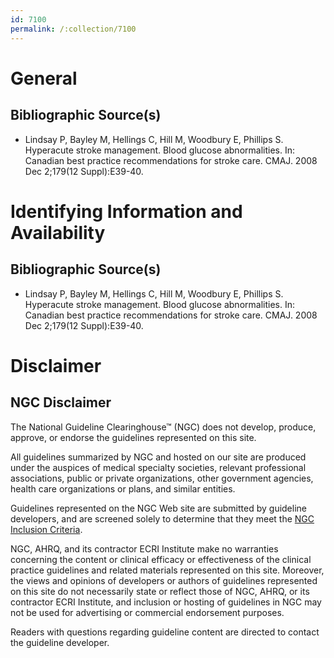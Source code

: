 ```yaml
---
id: 7100
permalink: /:collection/7100
---
```


# General

## Bibliographic Source(s)

- Lindsay P, Bayley M, Hellings C, Hill M, Woodbury E, Phillips S. Hyperacute stroke management. Blood glucose abnormalities. In: Canadian best practice recommendations for stroke care. CMAJ. 2008 Dec 2;179(12 Suppl):E39-40.

# Identifying Information and Availability

## Bibliographic Source(s)

- Lindsay P, Bayley M, Hellings C, Hill M, Woodbury E, Phillips S. Hyperacute stroke management. Blood glucose abnormalities. In: Canadian best practice recommendations for stroke care. CMAJ. 2008 Dec 2;179(12 Suppl):E39-40.

# Disclaimer

## NGC Disclaimer

The National Guideline Clearinghouse™ (NGC) does not develop, produce, approve, or endorse the guidelines represented on this site.

All guidelines summarized by NGC and hosted on our site are produced under the auspices of medical specialty societies, relevant professional associations, public or private organizations, other government agencies, health care organizations or plans, and similar entities.

Guidelines represented on the NGC Web site are submitted by guideline developers, and are screened solely to determine that they meet the [NGC Inclusion Criteria](/help-and-about/summaries/inclusion-criteria).

NGC, AHRQ, and its contractor ECRI Institute make no warranties concerning the content or clinical efficacy or effectiveness of the clinical practice guidelines and related materials represented on this site. Moreover, the views and opinions of developers or authors of guidelines represented on this site do not necessarily state or reflect those of NGC, AHRQ, or its contractor ECRI Institute, and inclusion or hosting of guidelines in NGC may not be used for advertising or commercial endorsement purposes.

Readers with questions regarding guideline content are directed to contact the guideline developer.

